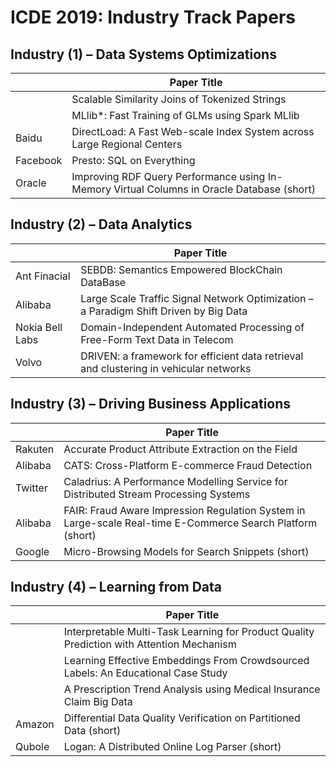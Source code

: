 # ICDE 2019: Industry Track Papers

## Industry (1) – Data Systems Optimizations

|          | Paper Title                                                                                |
| -------- | ------------------------------------------------------------------------------------------ |
|          | Scalable Similarity Joins of Tokenized Strings                                             |
|          | MLlib\*: Fast Training of GLMs using Spark MLlib                                           |
| Baidu    | DirectLoad: A Fast Web-scale Index System across Large Regional Centers                    |
| Facebook | Presto: SQL on Everything                                                                  |
| Oracle   | Improving RDF Query Performance using In-Memory Virtual Columns in Oracle Database (short) |

## Industry (2) – Data Analytics

|                 | Paper Title                                                                           |
| --------------- | ------------------------------------------------------------------------------------- |
| Ant Finacial    | SEBDB: Semantics Empowered BlockChain DataBase                                        |
| Alibaba         | Large Scale Traffic Signal Network Optimization – a Paradigm Shift Driven by Big Data |
| Nokia Bell Labs | Domain-Independent Automated Processing of Free-Form Text Data in Telecom             |
| Volvo           | DRIVEN: a framework for efficient data retrieval and clustering in vehicular networks |

## Industry (3) – Driving Business Applications

|         | Paper Title                                                                                                |
| ------- | ---------------------------------------------------------------------------------------------------------- |
| Rakuten | Accurate Product Attribute Extraction on the Field                                                         |
| Alibaba | CATS: Cross-Platform E-commerce Fraud Detection                                                            |
| Twitter | Caladrius: A Performance Modelling Service for Distributed Stream Processing Systems                       |
| Alibaba | FAIR: Fraud Aware Impression Regulation System in Large-scale Real-time E-Commerce Search Platform (short) |
| Google  | Micro-Browsing Models for Search Snippets (short)                                                          |

## Industry (4) – Learning from Data

|        | Paper Title                                                                               |
| ------ | ----------------------------------------------------------------------------------------- |
|        | Interpretable Multi-Task Learning for Product Quality Prediction with Attention Mechanism |
|        | Learning Effective Embeddings From Crowdsourced Labels: An Educational Case Study         |
|        | A Prescription Trend Analysis using Medical Insurance Claim Big Data                      |
| Amazon | Differential Data Quality Verification on Partitioned Data (short)                        |
| Qubole | Logan: A Distributed Online Log Parser (short)                                            |
